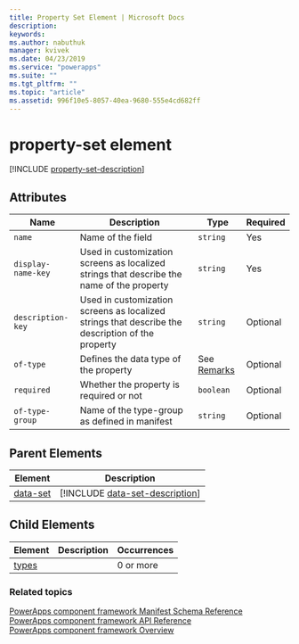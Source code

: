 ```yaml
---
title: Property Set Element | Microsoft Docs
description: 
keywords:
ms.author: nabuthuk
manager: kvivek
ms.date: 04/23/2019
ms.service: "powerapps"
ms.suite: ""
ms.tgt_pltfrm: ""
ms.topic: "article"
ms.assetid: 996f10e5-8057-40ea-9680-555e4cd682ff
---
```


# property-set element

[!INCLUDE [property-set-description](includes/property-set-description.md)]

## Attributes

|Name|Description|Type|Required|
|--|--|--|--|
|`name`|Name of the field|`string`|Yes|
|`display-name-key`|Used in customization screens as localized strings that describe the name of the property|`string`|Yes|
|`description-key`|Used in customization screens as localized strings that describe the description of the property|`string`|Optional|
|`of-type`|Defines the data type of the property|See [Remarks](#remarks)|Optional|
|`required`|Whether the property is required or not|`boolean`|Optional|
|`of-type-group`|Name of the type-group as defined in manifest|`string`|Optional|

## Parent Elements

|Element|Description|
|--|--|
|[data-set](data-set.md)|[!INCLUDE [data-set-description](includes/data-set-description.md)]|

## Child Elements

|Element|Description|Occurrences|
|--|--|--|
|[types](types.md)||0 or more|


### Related topics

[PowerApps component framework Manifest Schema Reference](index.md)<br/>
[PowerApps component framework API Reference](../reference/index.md)<br/>
[PowerApps component framework Overview](../overview.md)